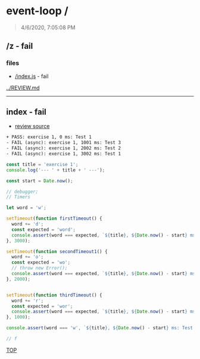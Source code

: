 # event-loop /

> 4/6/2020, 7:05:08 PM 

## /z - fail 

### files

* [/index.js](#index---fail) - fail 

[../REVIEW.md](../REVIEW.md)

---

## index - fail

* [review source](./index.js)

```txt
+ PASS: exercise 1, 0 ms: Test 1
- FAIL (async): exercise 1, 1001 ms: Test 3
- FAIL (async): exercise 1, 2002 ms: Test 2
- FAIL (async): exercise 1, 3002 ms: Test 1
```

```js
const title = 'exercise 1';
console.log('--- ' + title + ' ---');

const start = Date.now();

// debugger;
// Timers

let word = 'w';

setTimeout(function firstTimeout() {
  word += 'd';
  const expected = 'word';
  console.assert(word === expected, `${title}, ${Date.now() - start} ms: Test 1`);
}, 3000);

setTimeout(function secondTimeout1() {
  word += 'o';
  const expected = 'wo';
  // throw new Error();
  console.assert(word === expected, `${title}, ${Date.now() - start} ms: Test 2`);
}, 2000);


setTimeout(function thirdTimeout() {
  word += 'r';
  const expected = 'wor';
  console.assert(word === expected, `${title}, ${Date.now() - start} ms: Test 3`);
}, 1000);

console.assert(word === 'w', `${title}, ${Date.now() - start} ms: Test 1`);

// f

```

[TOP](#event-loop)

